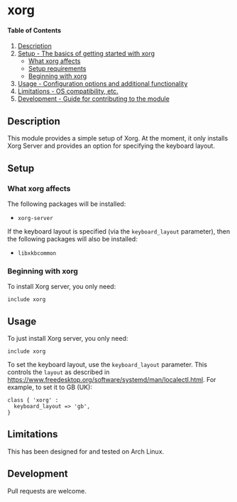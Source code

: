 # xorg

#### Table of Contents

1. [Description](#description)
2. [Setup - The basics of getting started with xorg](#setup)
    * [What xorg affects](#what-xorg-affects)
    * [Setup requirements](#setup-requirements)
    * [Beginning with xorg](#beginning-with-xorg)
3. [Usage - Configuration options and additional functionality](#usage)
4. [Limitations - OS compatibility, etc.](#limitations)
5. [Development - Guide for contributing to the module](#development)

## Description

This module provides a simple setup of Xorg. At the moment, it only installs Xorg Server and provides an option for specifying the keyboard
layout.

## Setup

### What xorg affects

The following packages will be installed:
* `xorg-server`

If the keyboard layout is specified (via the `keyboard_layout` parameter), then the following packages will also be installed:
* `libxkbcommon`

### Beginning with xorg

To install Xorg server, you only need:

```puppet
include xorg
```

## Usage

To just install Xorg server, you only need:

```puppet
include xorg
```

To set the keyboard layout, use the `keyboard_layout` parameter. This controls the `layout` as described in https://www.freedesktop.org/software/systemd/man/localectl.html. 
For example, to set it to GB (UK):

```puppet
class { 'xorg' :
  keyboard_layout => 'gb',
}
```

## Limitations

This has been designed for and tested on Arch Linux.

## Development

Pull requests are welcome.